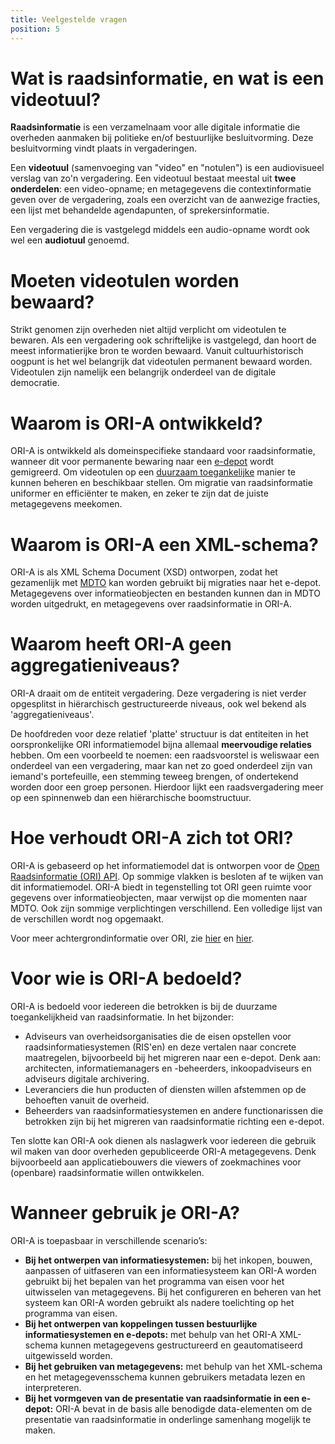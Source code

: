 ```yaml
---
title: Veelgestelde vragen
position: 5
---
```


# Wat is raadsinformatie, en wat is een videotuul?

**Raadsinformatie** is een verzamelnaam voor alle digitale informatie die overheden aanmaken bij politieke en/of bestuurlijke besluitvorming. Deze besluitvorming vindt plaats in vergaderingen.

Een **videotuul** (samenvoeging van "video" en "notulen") is een audiovisueel verslag van zo'n vergadering. Een videotuul bestaat meestal uit **twee onderdelen**: een video-opname; en metagegevens die contextinformatie geven over de vergadering, zoals een overzicht van de aanwezige fracties,  een lijst met behandelde agendapunten, of sprekersinformatie.

Een vergadering die is vastgelegd middels een audio-opname wordt ook wel een **audiotuul** genoemd.

# Moeten videotulen worden bewaard?

Strikt genomen zijn overheden niet altijd verplicht om videotulen te bewaren. Als een vergadering ook schriftelijke is vastgelegd, dan hoort de meest informatierijke bron te worden bewaard. Vanuit cultuurhistorisch oogpunt is het wel belangrijk dat videotulen permanent bewaard worden. Videotulen zijn namelijk een belangrijk onderdeel van de digitale democratie.

# Waarom is ORI-A ontwikkeld?

ORI-A is ontwikkeld als domeinspecifieke standaard voor raadsinformatie, wanneer dit voor permanente bewaring naar een [e-depot](https://www.nationaalarchief.nl/archiveren/kennisbank/wat-is-een-e-depot) wordt gemigreerd. Om videotulen op een [duurzaam toegankelijke](https://www.nationaalarchief.nl/archiveren/kennisbank/duurzaam-toegankelijk) manier te kunnen beheren en beschikbaar stellen. Om migratie van raadsinformatie uniformer en efficiënter te maken, en zeker te zijn dat de juiste metagegevens meekomen.

# Waarom is ORI-A een XML-schema?

ORI-A is als XML Schema Document (XSD) ontworpen, zodat het gezamenlijk met [MDTO](https://www.nationaalarchief.nl/archiveren/mdto) kan worden gebruikt bij migraties naar het e-depot. Metagegevens over informatieobjecten en bestanden kunnen dan in MDTO worden uitgedrukt, en metagegevens over raadsinformatie in ORI-A.

# Waarom heeft ORI-A geen aggregatieniveaus?

ORI-A draait om de entiteit vergadering. Deze vergadering is niet verder opgesplitst in hiërarchisch gestructureerde niveaus, ook wel bekend als 'aggregatieniveaus'. 

De hoofdreden voor deze relatief 'platte' structuur is dat entiteiten in het  oorspronkelijke ORI informatiemodel bijna allemaal **meervoudige relaties** hebben. Om een voorbeeld te noemen: een raadsvoorstel is weliswaar een onderdeel van een vergadering, maar kan net zo goed onderdeel zijn van iemand's portefeuille, een stemming teweeg brengen, of ondertekend worden door een groep personen. Hierdoor lijkt een raadsvergadering meer op een spinnenweb dan een hiërarchische boomstructuur.

# Hoe verhoudt ORI-A zich tot ORI?

ORI-A is gebaseerd op het informatiemodel dat is ontworpen voor de [Open Raadsinformatie (ORI) API](https://github.com/VNG-Realisatie/ODS-Open-Raadsinformatie). Op sommige vlakken is besloten af te wijken van dit informatiemodel. ORI-A biedt in tegenstelling tot ORI geen ruimte voor gegevens over informatieobjecten, maar verwijst op die momenten naar MDTO. Ook zijn sommige verplichtingen verschillend. Een volledige lijst van de verschillen wordt nog opgemaakt.

Voor meer achtergrondinformatie over ORI, zie [hier](https://ontola.io/nl/cases/openbesluitvorming/) en [hier](https://openstate.eu/nl/projecten-tools-data/besluiten/open-raadsinformatie/).

# Voor wie is ORI-A bedoeld? 

ORI-A is bedoeld voor iedereen die betrokken is bij de duurzame toegankelijkheid van raadsinformatie. In het bijzonder:

- Adviseurs van overheidsorganisaties die de eisen opstellen voor raadsinformatiesystemen (RIS'en) en deze vertalen naar concrete maatregelen, bijvoorbeeld bij het migreren naar een e-depot. Denk aan: architecten, informatiemanagers en -beheerders, inkoopadviseurs en adviseurs digitale archivering.
- Leveranciers die hun producten of diensten willen afstemmen op de behoeften vanuit de overheid.
- Beheerders van raadsinformatiesystemen en andere functionarissen die betrokken zijn bij het migreren van raadsinformatie richting een e-depot. 

Ten slotte kan ORI-A ook dienen als naslagwerk voor iedereen die gebruik wil maken van door overheden gepubliceerde ORI-A metagegevens. Denk bijvoorbeeld aan applicatiebouwers die viewers of zoekmachines voor (openbare) raadsinformatie willen ontwikkelen.

# Wanneer gebruik je ORI-A? 

ORI-A is toepasbaar in verschillende scenario’s:

- **Bij het ontwerpen van informatiesystemen:** bij het inkopen, bouwen, aanpassen of uitfaseren van een informatiesysteem kan ORI-A worden gebruikt bij het bepalen van het programma van eisen voor het uitwisselen van metagegevens. Bij het configureren en beheren van het systeem kan ORI-A worden gebruikt als nadere toelichting op het programma van eisen. 
- **Bij het ontwerpen van koppelingen tussen bestuurlijke informatiesystemen en e-depots:** met behulp van het ORI-A XML-schema kunnen metagegevens gestructureerd en geautomatiseerd uitgewisseld worden. 
- **Bij het gebruiken van metagegevens:** met behulp van het XML-schema en het metagegevensschema kunnen gebruikers metadata lezen en interpreteren. 
- **Bij het vormgeven van de presentatie van raadsinformatie in een e-depot:** ORI-A bevat in de basis alle benodigde data-elementen om de presentatie van raadsinformatie in onderlinge samenhang mogelijk te maken. 
